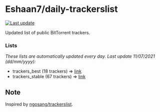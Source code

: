 
# Eshaan7/daily-trackerslist 

[![Last update](https://img.shields.io/badge/Last%20update-11/07/2021-blue.svg)](#)

Updated list of public BitTorrent trackers.

### Lists
*These lists are automatically updated every day. Last update 11/07/2021 (_dd/mm/yyyy_):*

* trackers_best (18 trackers) => [link](https://raw.githubusercontent.com/eshaan7/daily-trackerslist/master/trackers_best.txt)
* trackers_stable (67 trackers) => [link](https://raw.githubusercontent.com/eshaan7/daily-trackerslist/master/trackers_stable.txt)

## Note

Inspired by [ngosang/trackerslist](https://github.com/ngosang/trackerslist).
